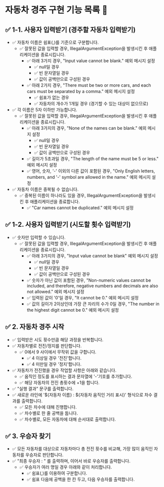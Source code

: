 # 자동차 경주 구현 기능 목록 📜

## ✅ 1-1. 사용자 입력받기 (경주할 자동차 입력받기)

- ✅ 자동차 이름은 쉼표(,)를 기준으로 구분합니다.
    - ✅ 잘못된 값을 입력할 경우, IllegalArgumentException을 발생시킨 후 애플리케이션을 종료시킵니다.
        - ✅ 아래 3가지 경우, "Input value cannot be blank." 예외 메시지 설정
            - ✅ null일 경우
            - ✅ 빈 문자열일 경우
            - ✅ 값이 공백만으로 구성된 경우
        - ✅ 아래 2가지 경우, "There must be two or more cars, and each cars must be separated by a comma." 예외 메시지 설정
            - ✅ 쉼표가 없는 경우
            - ✅ 자동차의 개수가 1개일 경우 (경기할 수 있는 대상이 없으므로)
- ✅ 각 이름은 5자 이하만 가능합니다.
    - ✅ 잘못된 값을 입력할 경우, IllegalArgumentException을 발생시킨 후 애플리케이션을 종료시킵니다.
        - ✅ 아래 3가지의 경우, "None of the names can be blank." 예외 메시지 설정
            - ✅ null일 경우
            - ✅ 빈 문자열일 경우
            - ✅ 값이 공백만으로 구성된 경우
        - ✅ 길이가 5초과일 경우, "The length of the name must be 5 or less." 예외 메시지 설정
        - ✅ 영어, 숫자, '-' 이외의 다른 값이 포함된 경우, "Only English letters, numbers, and '-' symbol are allowed in the name." 예외
          메시지 설정
- ✅ 자동차 이름은 중복될 수 없습니다.
    - ✅ 중복된 이름이 하나라도 있을 경우, IllegalArgumentException을 발생시킨 후 애플리케이션을 종료합니다.
        - ✅ "Car names cannot be duplicated." 예외 메시지 설정

## ✅ 1-2. 사용자 입력받기 (시도할 횟수 입력받기)

- ✅ 숫자만 입력할 수 있습니다.
    - ✅ 잘못된 값을 입력할 경우, IllegalArgumentException을 발생시킨 후 애플리케이션을 종료시킵니다.
        - ✅ 아래 3가지의 경우, "Input value cannot be blank" 예외 메시지 설정
            - ✅ null일 경우
            - ✅ 빈 문자열일 경우
            - ✅ 값이 공백만으로 구성된 경우
        - ✅ 숫자가 아닌 값이 포함된 경우, "Non-numeric values cannot be included, and therefore, negative numbers and decimals are
          also not allowed." 예외 메시지 설정
        - ✅ 입력된 값이 '0'일 경우, "It cannot be 0." 예외 메시지 설정
        - ✅ 값의 길이가 2이상인데 가장 큰 자리의 수가 0일 경우, "The number in the highest digit cannot be 0." 예외 메시지 설정

## ✅ 2. 자동차 경주 시작

- ✅ 입력받은 시도 횟수만큼 해당 과정을 반복합니다.
- ✅ 자동차별로 전진/정지를 판단합니다.
    - ✅ 0에서 9 사이에서 무작위 값을 구합니다.
        - ✅ 4 이상일 경우 '전진'합니다.
        - ✅ 4 미만일 경우 '정지'합니다.
- ✅ 자동차가 전진했을 경우 작업할 사항은 아래와 같습니다.
    - ✅ 움직인 정도를 표시하는 결과 문자열에 '-'기호를 추가합니다.
    - ✅ 해당 자동차의 전진 총횟수에 +1을 합니다.
- ✅ "실행 결과" 문구를 출력합니다.
- ✅ 새로운 라인에 '${자동차 이름} : ${자동차 움직인 거리 표시}' 형식으로 차수 결과를 출력합니다.
    - ✅ 모든 차수에 대해 진행합니다.
    - ✅ 차수별로 한 줄 공백을 둡니다.
    - ✅ 차수별로, 모든 자동차에 대해 순서대로 출력합니다.

## ✅ 3. 우승자 찾기

- ✅ 모든 자동차를 대상으로 자동차마다 총 전진 횟수를 비교해, 가장 많이 움직인 자동차를 우승자로 판단합니다.
- ✅ "최종 우승자 : " 를 출력하며, 이어서 바로 우승자를 출력합니다.
    - ✅ 우승자가 여러 명일 경우 아래와 같이 처리합니다.
        - ✅ 쉼표(,)를 이용하여 구분합니다.
        - ✅ 쉼표 다음에 공백을 한 칸 두고, 다음 우승자를 출력합니다.